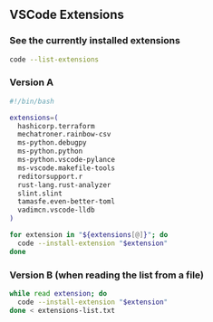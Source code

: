 ## VSCode Extensions

### See the currently installed extensions
```bash
code --list-extensions
```

### Version A
```bash
#!/bin/bash

extensions=(
  hashicorp.terraform
  mechatroner.rainbow-csv
  ms-python.debugpy
  ms-python.python
  ms-python.vscode-pylance
  ms-vscode.makefile-tools
  reditorsupport.r
  rust-lang.rust-analyzer
  slint.slint
  tamasfe.even-better-toml
  vadimcn.vscode-lldb
)

for extension in "${extensions[@]}"; do
  code --install-extension "$extension"
done
```

### Version B (when reading the list from a file)
```bash
while read extension; do
  code --install-extension "$extension"
done < extensions-list.txt
```
